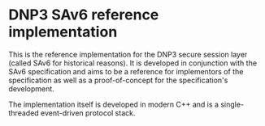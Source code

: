 # DNP3 SAv6 reference implementation

This is the reference implementation for the DNP3 secure session layer (called SAv6 for historical reasons). It is developed in conjunction with the SAv6 specification and aims to be a reference for implementors of the specification as well as a proof-of-concept for the specification's development.

The implementation itself is developed in modern C++ and is a single-threaded event-driven protocol stack. 
